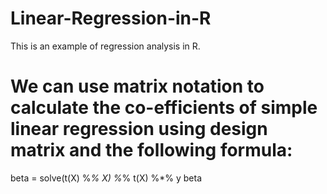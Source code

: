 # Linear-Regression-in-R
This is an example of regression analysis in R.

# We can use matrix notation to calculate the co-efficients of simple linear regression using design matrix and the following formula:

beta = solve(t(X) %*% X) %*% t(X) %*% y
beta

